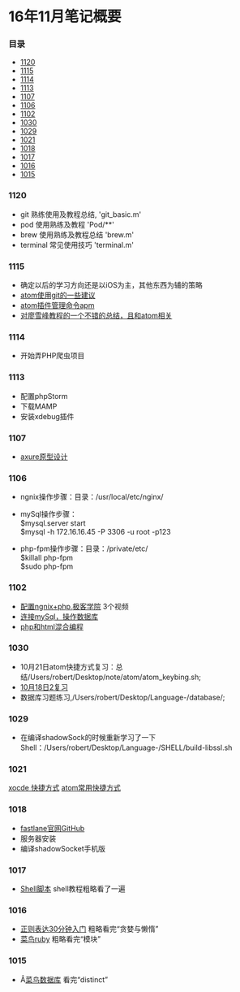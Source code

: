 # 16年11月笔记概要

### 目录
* [1120](#1120)
* [1115](#1115)
* [1114](#1114)
* [1113](#1113)
* [1107](#1107)
* [1106](#1106)
* [1102](#1102)
* [1030](#1030)
* [1029](#1029)
* [1021](#1021)
* [1018](#1018)
* [1017](#1017)
* [1016](#1016)
* [1015](#1015)

### 1120
* git 熟练使用及教程总结,    'git_basic.m'
* pod 使用熟练及教程        'Pod/\**'
* brew 使用熟练及教程总结    'brew.m'
* terminal 常见使用技巧     'terminal.m'

### 1115
* 确定以后的学习方向还是以iOS为主，其他东西为辅的策略
* [atom使用git的一些建议](http://blog.csdn.net/u010494080/article/details/51229211)
* [atom插件管理命令apm](http://blog.csdn.net/u010494080/article/details/50605654)
* [对廖雪峰教程的一个不错的总结，且和atom相关](http://www.jianshu.com/p/7efdaf04e44c)

### 1114
* 开始弄PHP爬虫项目

### 1113
* 配置phpStorm
* 下载MAMP
* 安装xdebug插件

### 1107
* [axure原型设计](http://www.jikexueyuan.com/course/1447_1.html?ss=1)

### 1106

* ngnix操作步骤：目录：/usr/local/etc/nginx/

* mySql操作步骤：  
$mysql.server start  
$mysql -h 172.16.16.45 -P 3306 -u root -p123  

* php-fpm操作步骤：目录：/private/etc/  
$killall php-fpm  
$sudo php-fpm  

### 1102
* [配置ngnix+php,极客学院](http://www.jikexueyuan.com/course/1847_1.html) 3个视频
* [连接mySql，操作数据库](http://www.jikexueyuan.com/course/457_2.html)
* [php和html混合编程](http://www.jikexueyuan.com/course/457_3.html?ss=1)

### 1030
* 10月21日atom快捷方式复习：总结/Users/robert/Desktop/note/atom/atom_keybing.sh;
* [10月18日2复习](http://www.jb51.net/article/76759.htm)
* 数据库习题练习,/Users/robert/Desktop/Language-/database/;

### 1029
* 在编译shadowSock的时候重新学习了一下Shell：/Users/robert/Desktop/Language-/SHELL/build-libssl.sh

### 1021
[xocde 快捷方式](http://www.open-open.com/lib/view/open1397988745593.html)
[atom常用快捷方式](http://blog.csdn.net/zhongguohaoshaonian/article/details/52315101)

### 1018
* [fastlane官网GitHub](https://github.com/fastlane/fastlane)
* 服务器安装
* 编译shadowSocket手机版

### 1017
* [Shell脚本](http://www.runoob.com/linux/linux-yum.html) shell教程粗略看了一遍

### 1016
* [正则表达30分钟入门](http://deerchao.net/tutorials/regex/regex.htm)  粗略看完“贪婪与懒惰”
* [菜鸟ruby](http://www.runoob.com/ruby/ruby-block.html)  粗略看完“模块”

### 1015
* Â[菜鸟数据库](http://www.runoob.com/sqlite/sqlite-tutorial.html)  看完“distinct”
